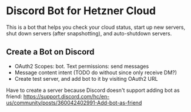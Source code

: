 # Discord Bot for Hetzner Cloud

This is a bot that helps you check your cloud status, start up new servers, shut down servers (after snapshotting), and auto-shutdown servers.

## Create a Bot on Discord

- OAuth2 Scopes: bot. Text permissions: send messages
- Message content intent (TODO do without since only receive DM?)
- Create test server, and add bot to it by visiting OAuth2 URL

Have to create a server because Discord doesn't support adding bot as friend:
https://support.discord.com/hc/en-us/community/posts/360042402991-Add-bot-as-friend
